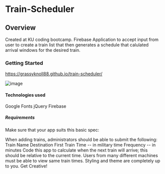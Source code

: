 # Train-Scheduler

## Overview

Created at KU coding bootcamp. Firebase Application to accept input from user to create a train list that then generates a schedule that calulated arrival windows for the desired train. 

### Getting Started
https://grassyknoll88.github.io/train-scheduler/


![image](https://user-images.githubusercontent.com/32990938/40374398-9938f93e-5dae-11e8-8d17-0c2920eb771e.png)



#### Technologies used

Google Fonts
jQuery
Firebase

##### Requirements

Make sure that your app suits this basic spec:


When adding trains, administrators should be able to submit the following:
Train Name
Destination 
First Train Time -- in military time
Frequency -- in minutes
Code this app to calculate when the next train will arrive; this should be relative to the current time.
Users from many different machines must be able to view same train times.
Styling and theme are completely up to you. Get Creative!

